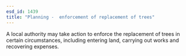 ```yaml
---
esd_id: 1439
title: "Planning -  enforcement of replacement of trees"
---
```


A local authority may take action to enforce the replacement of trees in certain circumstances, including entering land, carrying out works and recovering expenses.

